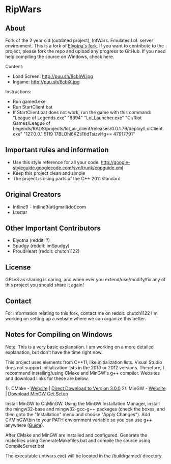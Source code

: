 RipWars
==================
About
------
Fork of the 2 year old (outdated project), IntWars. Emulates LoL server environment.
This is a fork of [Elyotna's fork](https://github.com/Elyotna/IntWars). 
If you want to contribute to the project, please fork the repo and upload any progress to GitHub.
If you need help compiling the source on Windows, check here.

Content:
* Load Screen: http://puu.sh/8cbhW.jpg
* Ingame: http://puu.sh/8cbiX.jpg


Instructions:
* Run gamed.exe
* Run StartClient.bat
* If StartClient.bat does not work, run the game with this command: "League of Legends.exe" "8394" "LoLLauncher.exe" "C:/Riot Games/League of Legends/RADS/projects/lol_air_client/releases/0.0.1.79/deploy/LolClient.exe" "127.0.0.1 5119 17BLOhi6KZsTtldTsizvHg== 47917791"

Important rules and information
---------
* Use this style reference for all your code: http://google-styleguide.googlecode.com/svn/trunk/cppguide.xml
* Keep this project clean and simple
* The project is using parts of the C++ 2011 standard.

Original Creators
-------
* Intline9 - intline9(at)gmail(dot)com
* Ltsstar

Other Important Contributors
-------
* Elyotna (reddit: ?)
* Spudgy (reddit: imSpudgy)
* ProudHeart (reddit: chutch1122)


License
-------
GPLv3 as sharing is caring, and when ever you extend/use/modify/fix any of this project you should share it again!

Contact
-------
For information relating to this fork, contact me on reddit: chutch1122
I'm working on setting up a website where we can organize this better.

Notes for Compiling on Windows
---------
Note: This is a very basic explanation. I am working on a more detailed explanation, but don't have the time right now.

This project uses elements from C++11, like initialization lists. Visual Studio does not support initialization lists in the 2010 or 2012 versions. Therefore, I recommend installing/using CMake and MinGW's g++ compiler. Websites and download links for these are below.

1). CMake - [Website](http://www.cmake.org/cmake/resources/software.html) | [Direct Download to Version 3.0.0](http://www.cmake.org/files/v3.0/cmake-3.0.0-win32-x86.exe)
2). MinGW - [Website](http://www.mingw.org/) | [Download MinGW Get Setup](http://sourceforge.net/projects/mingw/files/Installer/mingw-get-setup.exe/download)


Install MinGW to C:\MinGW\. Using the MinGW Installation Manager, install the mingw32-base and mingw32-gcc-g++ packages (check the boxes, and then goto the "Installation" menu and choose "Apply Changes"). 
Add C:\MinGW\bin to your PATH enviornment variable so you can use g++ anywhere ([Guide](http://www.computerhope.com/issues/ch000549.htm)).

After CMake and MinGW are installed and configured. Generate the makefiles using GenerateMakefiles.bat and compile the source using CompileServer.bat

The executable (intwars.exe) will be located in the /build/gamed/ directory.
